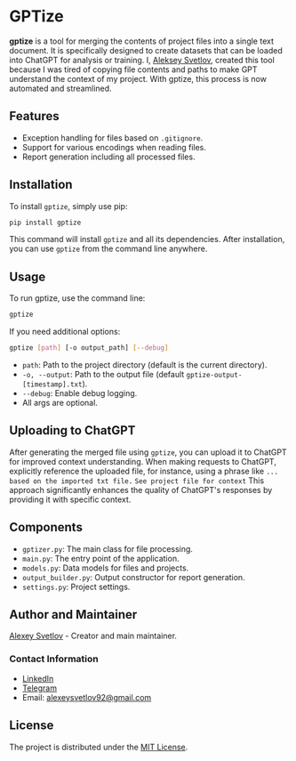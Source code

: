 # GPTize

**gptize** is a tool for merging the contents of project files into a single text document. It is specifically designed to create datasets that can be loaded into ChatGPT for analysis or training. I, [Aleksey Svetlov](https://www.linkedin.com/in/svetlovtech/), created this tool because I was tired of copying file contents and paths to make GPT understand the context of my project. With gptize, this process is now automated and streamlined.

## Features
- Exception handling for files based on `.gitignore`.
- Support for various encodings when reading files.
- Report generation including all processed files.

## Installation
To install `gptize`, simply use pip:

```bash
pip install gptize
```

This command will install `gptize` and all its dependencies. After installation, you can use `gptize` from the command line anywhere.

## Usage
To run gptize, use the command line:
```bash
gptize
```

If you need additional options:
```bash
gptize [path] [-o output_path] [--debug]
```

- `path`: Path to the project directory (default is the current directory).
- `-o, --output`: Path to the output file (default `gptize-output-[timestamp].txt`).
- `--debug`: Enable debug logging.
- All args are optional.

## Uploading to ChatGPT
After generating the merged file using `gptize`, you can upload it to ChatGPT for improved context understanding. When making requests to ChatGPT, explicitly reference the uploaded file, for instance, using a phrase like `... based on the imported txt file.` `See project file for context` This approach significantly enhances the quality of ChatGPT's responses by providing it with specific context.

## Components
- `gptizer.py`: The main class for file processing.
- `main.py`: The entry point of the application.
- `models.py`: Data models for files and projects.
- `output_builder.py`: Output constructor for report generation.
- `settings.py`: Project settings.

## Author and Maintainer
[Alexey Svetlov](https://www.linkedin.com/in/svetlovtech/) - Creator and main maintainer.

### Contact Information
- [LinkedIn](https://www.linkedin.com/in/svetlovtech/)
- [Telegram](https://t.me/SvetlovTech)
- Email: alexeysvetlov92@gmail.com

## License
The project is distributed under the [MIT License](LICENSE).
